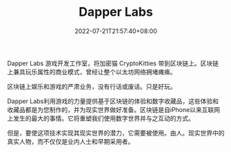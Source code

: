 ﻿---
weight: 
title: "Dapper Labs"
description: "Dapper Labs 游戏开发工作室，将加密猫 CryptoKitties 带到区块链上"
date: 2022-07-21T21:57:40+08:00
lastmod: 2022-07-21T16:45:40+08:00
draft: false
authors: ["june"]
featuredImage: "dapper-labs.jpg"
link: "https://www.dapperlabs.com/?ref=1234btc.com"
tags: ["研究机构","Dapper Labs"]
categories: ["navigation"]
navigation: ["研究机构"]
lightgallery: true
toc: true
pinned: false
recommend: false
recommend1: false
---
Dapper Labs 游戏开发工作室，将加密猫 CryptoKitties 带到区块链上。区块链上兼具玩乐属性的商业模式，曾经让整个以太坊网络拥堵瘫痪。

区块链上娱乐和游戏的严肃业务，没有行话或废话。只是好玩。

Dapper Labs利用游戏的力量提供基于区块链的体验和数字收藏品，这些体验和收藏品都是为您制作的，并为现实世界做好准备。区块链是自iPhone以来互联网上发生的最大的事情。它将重塑我们使用数字世界并与之互动的方式。

但是，要使这项技术实现其现实世界的潜力，它需要被使用。由人。现实世界中的真实人物，而不仅仅是业内人士和早期采用者。
